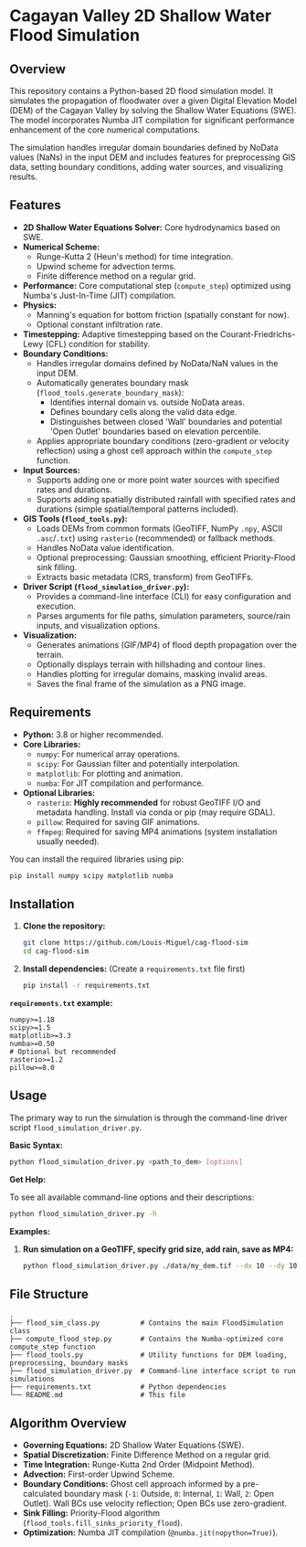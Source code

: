 # Cagayan Valley 2D Shallow Water Flood Simulation

## Overview

This repository contains a Python-based 2D flood simulation model. It simulates the propagation of floodwater over a given Digital Elevation Model (DEM) of the Cagayan Valley by solving the Shallow Water Equations (SWE). The model incorporates Numba JIT compilation for significant performance enhancement of the core numerical computations.

The simulation handles irregular domain boundaries defined by NoData values (NaNs) in the input DEM and includes features for preprocessing GIS data, setting boundary conditions, adding water sources, and visualizing results.

## Features

*   **2D Shallow Water Equations Solver:** Core hydrodynamics based on SWE.
*   **Numerical Scheme:**
    *   Runge-Kutta 2 (Heun's method) for time integration.
    *   Upwind scheme for advection terms.
    *   Finite difference method on a regular grid.
*   **Performance:** Core computational step (`compute_step`) optimized using Numba's Just-In-Time (JIT) compilation.
*   **Physics:**
    *   Manning's equation for bottom friction (spatially constant for now).
    *   Optional constant infiltration rate.
*   **Timestepping:** Adaptive timestepping based on the Courant-Friedrichs-Lewy (CFL) condition for stability.
*   **Boundary Conditions:**
    *   Handles irregular domains defined by NoData/NaN values in the input DEM.
    *   Automatically generates boundary mask (`flood_tools.generate_boundary_mask`):
        *   Identifies internal domain vs. outside NoData areas.
        *   Defines boundary cells along the valid data edge.
        *   Distinguishes between closed 'Wall' boundaries and potential 'Open Outlet' boundaries based on elevation percentile.
    *   Applies appropriate boundary conditions (zero-gradient or velocity reflection) using a ghost cell approach within the `compute_step` function.
*   **Input Sources:**
    *   Supports adding one or more point water sources with specified rates and durations.
    *   Supports adding spatially distributed rainfall with specified rates and durations (simple spatial/temporal patterns included).
*   **GIS Tools (`flood_tools.py`):**
    *   Loads DEMs from common formats (GeoTIFF, NumPy `.npy`, ASCII `.asc`/`.txt`) using `rasterio` (recommended) or fallback methods.
    *   Handles NoData value identification.
    *   Optional preprocessing: Gaussian smoothing, efficient Priority-Flood sink filling.
    *   Extracts basic metadata (CRS, transform) from GeoTIFFs.
*   **Driver Script (`flood_simulation_driver.py`):**
    *   Provides a command-line interface (CLI) for easy configuration and execution.
    *   Parses arguments for file paths, simulation parameters, source/rain inputs, and visualization options.
*   **Visualization:**
    *   Generates animations (GIF/MP4) of flood depth propagation over the terrain.
    *   Optionally displays terrain with hillshading and contour lines.
    *   Handles plotting for irregular domains, masking invalid areas.
    *   Saves the final frame of the simulation as a PNG image.

## Requirements

*   **Python:** 3.8 or higher recommended.
*   **Core Libraries:**
    *   `numpy`: For numerical array operations.
    *   `scipy`: For Gaussian filter and potentially interpolation.
    *   `matplotlib`: For plotting and animation.
    *   `numba`: For JIT compilation and performance.
*   **Optional Libraries:**
    *   `rasterio`: **Highly recommended** for robust GeoTIFF I/O and metadata handling. Install via conda or pip (may require GDAL).
    *   `pillow`: Required for saving GIF animations.
    *   `ffmpeg`: Required for saving MP4 animations (system installation usually needed).

You can install the required libraries using pip:
```bash
pip install numpy scipy matplotlib numba
```

## Installation

1.  **Clone the repository:**
    ```bash
    git clone https://github.com/Louis-Miguel/cag-flood-sim
    cd cag-flood-sim
    ```

2.  **Install dependencies:** (Create a `requirements.txt` file first)
    ```bash
    pip install -r requirements.txt
    ```

**`requirements.txt` example:**
```
numpy>=1.18
scipy>=1.5
matplotlib>=3.3
numba>=0.50
# Optional but recommended
rasterio>=1.2
pillow>=8.0
```

## Usage

The primary way to run the simulation is through the command-line driver script `flood_simulation_driver.py`.

**Basic Syntax:**

```bash
python flood_simulation_driver.py <path_to_dem> [options]
```

**Get Help:**

To see all available command-line options and their descriptions:
```bash
python flood_simulation_driver.py -h
```

**Examples:**

1.  **Run simulation on a GeoTIFF, specify grid size, add rain, save as MP4:**
    ```bash
    python flood_simulation_driver.py ./data/my_dem.tif --dx 10 --dy 10 --rain-rate 40 --rain-duration 500 --manning 0.045 --steps 1000 -o output/flood_rain.mp4
    ```
## File Structure

```
.
├── flood_sim_class.py          # Contains the main FloodSimulation class
├── compute_flood_step.py       # Contains the Numba-optimized core compute_step function
├── flood_tools.py              # Utility functions for DEM loading, preprocessing, boundary masks
├── flood_simulation_driver.py  # Command-line interface script to run simulations
├── requirements.txt            # Python dependencies
└── README.md                   # This file
```

## Algorithm Overview
*   **Governing Equations:** 2D Shallow Water Equations (SWE).
*   **Spatial Discretization:** Finite Difference Method on a regular grid.
*   **Time Integration:** Runge-Kutta 2nd Order (Midpoint Method).
*   **Advection:** First-order Upwind Scheme.
*   **Boundary Conditions:** Ghost cell approach informed by a pre-calculated boundary mask (`-1`: Outside, `0`: Internal, `1`: Wall, `2`: Open Outlet). Wall BCs use velocity reflection; Open BCs use zero-gradient.
*   **Sink Filling:** Priority-Flood algorithm (`flood_tools.fill_sinks_priority_flood`).
*   **Optimization:** Numba JIT compilation (`@numba.jit(nopython=True)`).
